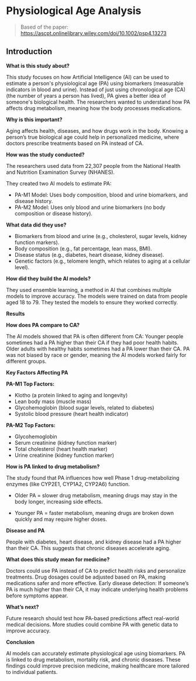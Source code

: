 # Physiological Age Analysis
 > Based of the paper: https://ascpt.onlinelibrary.wiley.com/doi/10.1002/psp4.13273

## Introduction

**What is this study about?**

This study focuses on how Artificial Intelligence (AI) can be used to estimate a person's physiological age (PA) using biomarkers (measurable indicators in blood and urine). Instead of just using chronological age (CA) (the number of years a person has lived), PA gives a better idea of someone's biological health. The researchers wanted to understand how PA affects drug metabolism, meaning how the body processes medications.

**Why is this important?**

Aging affects health, diseases, and how drugs work in the body. Knowing a person’s true biological age could help in personalized medicine, where doctors prescribe treatments based on PA instead of CA.

**How was the study conducted?**

The researchers used data from 22,307 people from the National Health and Nutrition Examination Survey (NHANES).

They created two AI models to estimate PA:

* PA-M1 Model: Uses body composition, blood and urine biomarkers, and disease history.
* PA-M2 Model: Uses only blood and urine biomarkers (no body composition or disease history).

**What data did they use?**

* Biomarkers from blood and urine (e.g., cholesterol, sugar levels, kidney function markers).
* Body composition (e.g., fat percentage, lean mass, BMI).
* Disease status (e.g., diabetes, heart disease, kidney disease).
* Genetic factors (e.g., telomere length, which relates to aging at a cellular level).

**How did they build the AI models?**

They used ensemble learning, a method in AI that combines multiple models to improve accuracy. The models were trained on data from people aged 18 to 79. They tested the models to ensure they worked correctly.

**Results**

**How does PA compare to CA?**

The AI models showed that PA is often different from CA: Younger people sometimes had a PA higher than their CA if they had poor health habits. Older adults with healthy habits sometimes had a PA lower than their CA. PA was not biased by race or gender, meaning the AI models worked fairly for different groups.

**Key Factors Affecting PA**

**PA-M1 Top Factors:**

* Klotho (a protein linked to aging and longevity)
* Lean body mass (muscle mass)
* Glycohemoglobin (blood sugar levels, related to diabetes)
* Systolic blood pressure (heart health indicator)

**PA-M2 Top Factors:**

* Glycohemoglobin
* Serum creatinine (kidney function marker)
* Total cholesterol (heart health marker)
* Urine creatinine (kidney function marker)

**How is PA linked to drug metabolism?**

The study found that PA influences how well Phase 1 drug-metabolizing enzymes (like CYP2E1, CYP1A2, CYP2A6) function.

* Older PA = slower drug metabolism, meaning drugs may stay in the body longer, increasing side effects.

* Younger PA = faster metabolism, meaning drugs are broken down quickly and may require higher doses.

**Disease and PA**

People with diabetes, heart disease, and kidney disease had a PA higher than their CA. This suggests that chronic diseases accelerate aging.

**What does this study mean for medicine?**

Doctors could use PA instead of CA to predict health risks and personalize treatments. Drug dosages could be adjusted based on PA, making medications safer and more effective. Early disease detection: If someone’s PA is much higher than their CA, it may indicate underlying health problems before symptoms appear.

**What’s next?**

Future research should test how PA-based predictions affect real-world medical decisions. More studies could combine PA with genetic data to improve accuracy.

**Conclusion**

AI models can accurately estimate physiological age using biomarkers. PA is linked to drug metabolism, mortality risk, and chronic diseases. These findings could improve precision medicine, making healthcare more tailored to individual patients.
